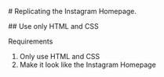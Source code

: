 # Replicating the Instagram Homepage.

## Use only HTML and CSS

Requirements

1. Only use HTML and CSS
2. Make it look like the Instagram Homepage

